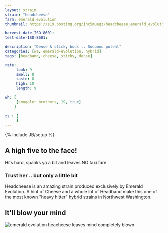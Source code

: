 ```yaml
---
layout: strain
strain: "headcheese"
farm: emerald evolution
thumbnail: https://s19.postimg.org/jhc5muegz/headcheese_emerald_evolution.jpg

harvest-date-ISO-8601: 
test-date-ISO-8601:

description: "Dense & sticky buds .. Soooooo potent"
categories: [wa, emerald-evolution, hybrid]
tags: [headband, cheese, sticky, dense]

rate:
     look: 9
     smell: 8
     taste: 8
     high: 10
     length: 9

wh: [
     [smuggler brothers, 19, true]
    ]
    
ts : [
     ]
---
```

{% include JB/setup %}

## A high five to the face!

Hits hard, spanks ya a bit and leaves NO taxi fare.

### Trust her .. but only a little bit

Headcheese is an amazing strain produced exclusively by Emerald Evolution.
A hint of Cheese and a whole lot of Headband make this one of the most known 
"heavy hitter" hybrid strains in Northwest Washington.

## It'll blow your mind

![emerald evolution heacheese leaves mind completely blown](https://media.giphy.com/media/sMABNWsUWPC1y/giphy.gif)
